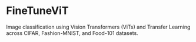 # FineTuneViT
Image classification using Vision Transformers (ViTs) and Transfer Learning across CIFAR, Fashion-MNIST, and Food-101 datasets.
